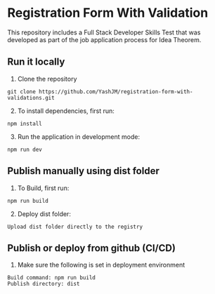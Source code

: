 # Registration Form With Validation

This repository includes a Full Stack Developer Skills Test that was developed as part of the job application process for Idea Theorem.

## Run it locally 

1. Clone the repository
```
git clone https://github.com/YashJM/registration-form-with-validations.git
```
2. To install dependencies, first run:
```
npm install
```
3. Run the application in development mode: 
```
npm run dev
```

## Publish manually using dist folder

1. To Build, first run:
```
npm run build
```

2. Deploy dist folder:
```
Upload dist folder directly to the registry
```

## Publish or deploy from github (CI/CD)

1. Make sure the following is set in deployment environment
```
Build command: npm run build
Publish directory: dist
```
